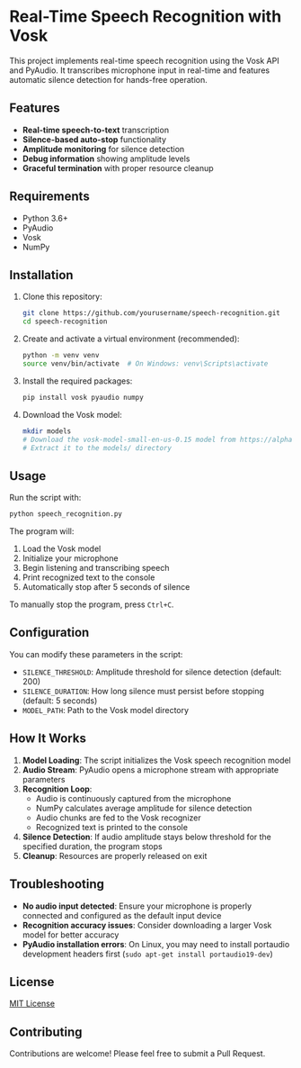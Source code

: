 # Real-Time Speech Recognition with Vosk

This project implements real-time speech recognition using the Vosk API and PyAudio. It transcribes microphone input in real-time and features automatic silence detection for hands-free operation.

## Features

- **Real-time speech-to-text** transcription
- **Silence-based auto-stop** functionality
- **Amplitude monitoring** for silence detection
- **Debug information** showing amplitude levels
- **Graceful termination** with proper resource cleanup

## Requirements

- Python 3.6+
- PyAudio
- Vosk
- NumPy

## Installation

1. Clone this repository:
   ```bash
   git clone https://github.com/yourusername/speech-recognition.git
   cd speech-recognition
   ```

2. Create and activate a virtual environment (recommended):
   ```bash
   python -m venv venv
   source venv/bin/activate  # On Windows: venv\Scripts\activate
   ```

3. Install the required packages:
   ```bash
   pip install vosk pyaudio numpy
   ```

4. Download the Vosk model:
   ```bash
   mkdir models
   # Download the vosk-model-small-en-us-0.15 model from https://alphacephei.com/vosk/models
   # Extract it to the models/ directory
   ```

## Usage

Run the script with:

```bash
python speech_recognition.py
```

The program will:
1. Load the Vosk model
2. Initialize your microphone
3. Begin listening and transcribing speech
4. Print recognized text to the console
5. Automatically stop after 5 seconds of silence

To manually stop the program, press `Ctrl+C`.

## Configuration

You can modify these parameters in the script:

- `SILENCE_THRESHOLD`: Amplitude threshold for silence detection (default: 200)
- `SILENCE_DURATION`: How long silence must persist before stopping (default: 5 seconds)
- `MODEL_PATH`: Path to the Vosk model directory

## How It Works

1. **Model Loading**: The script initializes the Vosk speech recognition model
2. **Audio Stream**: PyAudio opens a microphone stream with appropriate parameters
3. **Recognition Loop**: 
   - Audio is continuously captured from the microphone
   - NumPy calculates average amplitude for silence detection
   - Audio chunks are fed to the Vosk recognizer
   - Recognized text is printed to the console
4. **Silence Detection**: If audio amplitude stays below threshold for the specified duration, the program stops
5. **Cleanup**: Resources are properly released on exit

## Troubleshooting

- **No audio input detected**: Ensure your microphone is properly connected and configured as the default input device
- **Recognition accuracy issues**: Consider downloading a larger Vosk model for better accuracy
- **PyAudio installation errors**: On Linux, you may need to install portaudio development headers first (`sudo apt-get install portaudio19-dev`)

## License

[MIT License](LICENSE)

## Contributing

Contributions are welcome! Please feel free to submit a Pull Request.